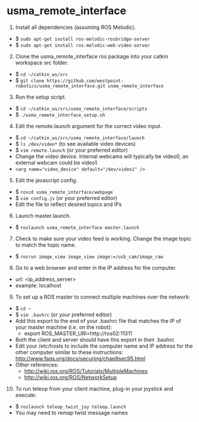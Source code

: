 usma_remote_interface
=====================
1. Install all dependencies (assuming ROS Melodic).
 * $ `sudo apt-get install ros-melodic-rosbridge-server`
 * $ `sudo apt-get install ros-melodic-web-video-server`
  
2. Clone the usma_remote_interface ros package into your catkin workspace src folder.
  * $ `cd ~/catkin_ws/src`
  * $ `git clone https://github.com/westpoint-robotics/usma_remote_interface.git usma_remote_interface`
  
3. Run the setup script.
  * $ `cd ~/catkin_ws/src/usma_remote_interface/scripts`
  * $ `./usma_remote_interface_setup.sh`

4. Edit the remote.launch argument for the correct video input.
  * $ `cd ~/catkin_ws/src/usma_remote_interface/launch`
  * $ `ls /dev/video*` (to see available video devices)
  * $ `vim remote.launch` (or your preferred editor)
  * Change the video device. Internal webcams will typically be video0, an external webcam could be video1.
  * `<arg name="video_device" default="/dev/video1" />`

5. Edit the javascript config.
  * $ `roscd usma_remote_interface/webpage`
  * $ `vim config.js` (or your preferred editor)
  * Edit the file to reflect desired topics and IPs

6. Launch master.launch.
  * $ `roslaunch usma_remote_interface master.launch`

7. Check to make sure your video feed is working.  Change the image topic to match the topic name.
  * $ `rosrun image_view image_view image:=/usb_cam/image_raw`

8. Go to a web browser and enter in the IP address for the computer.
  * url:   \<ip_address_server\>
  * example:   localhost

9. To set up a ROS master to connect multiple machines over the network:
  * $ `cd ~`
  * $ `vim .bashrc` (or your preferred editor)
  * Add this export to the end of your .bashrc file that matches the IP of your master machine (i.e. on the robot):
      * export ROS_MASTER_URI=http://ros02:11311
  * Both the client and server should have this export in their .bashrc
  * Edit your /etc/hosts to include the computer name and IP address for the other computer similar to these   instructions: http://www.faqs.org/docs/securing/chap9sec95.html
  * Other references:
    * http://wiki.ros.org/ROS/Tutorials/MultipleMachines
    * http://wiki.ros.org/ROS/NetworkSetup
  
10. To run teleop from your client machine, plug-in your joystick and execute:
  * $ `roslaunch teleop_twist_joy teleop.launch`
  * You may need to remap twist message names
